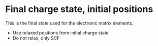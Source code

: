 # Final charge state, initial positions

This is the final state used for the electronic matrix elements.

* Use relaxed positions from initial charge state
* Do not relax, only SCF
